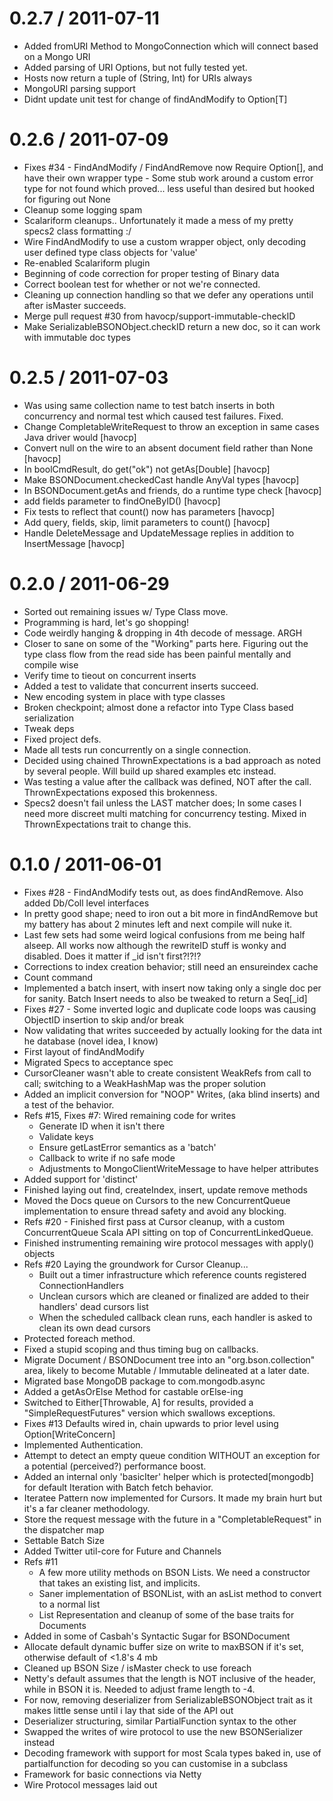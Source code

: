 
0.2.7 / 2011-07-11
==================

  * Added fromURI Method to MongoConnection which will connect based on a Mongo URI
  * Added parsing of URI Options, but not fully tested yet.
  * Hosts now return a tuple of (String, Int) for URIs always
  * MongoURI parsing support
  * Didnt update unit test for change of findAndModify to Option[T]

0.2.6 / 2011-07-09 
==================

  * Fixes #34 - FindAndModify / FindAndRemove now Require Option[], and have their own wrapper type - Some stub work around a custom error type for not found which   proved... less useful than desired but hooked for figuring out None
  * Cleanup some logging spam
  * Scalariform cleanups..  Unfortunately it made a mess of my pretty specs2 class formatting :/
  * Wire FindAndModify to use a custom wrapper object, only decoding user defined type class objects for 'value'
  * Re-enabled Scalariform plugin
  * Beginning of code correction for proper testing of Binary data
  * Correct boolean test for whether or not we're connected.
  * Cleaning up connection handling so that we defer any operations until after isMaster succeeds.
  * Merge pull request #30 from havocp/support-immutable-checkID
  * Make SerializableBSONObject.checkID return a new doc, so it can work with immutable doc types

0.2.5 / 2011-07-03 
==================

  * Was using same collection name to test batch inserts in both concurrency and normal test which caused test failures.  Fixed.
  * Change CompletableWriteRequest to throw an exception in same cases Java driver would [havocp]
  * Convert null on the wire to an absent document field rather than None [havocp]
  * In boolCmdResult, do get("ok") not getAs[Double] [havocp]
  * Make BSONDocument.checkedCast handle AnyVal types [havocp]
  * In BSONDocument.getAs and friends, do a runtime type check [havocp]
  * add fields parameter to findOneByID() [havocp]
  * Fix tests to reflect that count() now has parameters [havocp] 
  * Add query, fields, skip, limit parameters to count() [havocp]
  * Handle DeleteMessage and UpdateMessage replies in addition to InsertMessage [havocp]

0.2.0 / 2011-06-29 
==================

  * Sorted out remaining issues w/ Type Class move.
  * Programming is hard, let's go shopping!
  * Code weirdly hanging & dropping in 4th decode  of message.  ARGH
  * Closer to sane on some of the "Working" parts here.  Figuring out the type class flow from the read side has been painful mentally and compile wise
  * Verify time to tieout on concurrent inserts
  * Added a test to validate that concurrent inserts succeed.
  * New encoding system in place with type classes
  * Broken checkpoint; almost done a refactor into Type Class based serialization
  * Tweak deps
  * Fixed project defs.
  * Made all tests run concurrently on a single connection.
  * Decided using chained ThrownExpectations is a bad approach as noted by several people.  Will build up shared examples etc instead.
  * Was testing a value after the callback was defined, NOT after the call. ThrownExpectations exposed this brokenness.
  * Specs2 doesn't fail unless the LAST matcher does; In some cases I need more discreet multi matching for concurrency testing.  Mixed in ThrownExpectations trait to change this.

0.1.0 / 2011-06-01 
==================

  * Fixes #28 - FindAndModify tests out, as does findAndRemove.  Also added Db/Coll level interfaces
  * In pretty good shape; need to iron out a bit more in findAndRemove but my battery has about 2 minutes left and next compile will nuke it.
  * Last few sets had some weird logical confusions from me being half alseep.  All works now although the rewriteID stuff is wonky and disabled.  Does it matter if _id isn't first?!?!?
  * Corrections to index creation behavior; still need an ensureindex cache
  * Count command
  * Implemented a batch insert, with insert now taking only a single doc per for sanity.  Batch Insert needs to also be tweaked to return a Seq[_id]
  * Fixes #27 - Some inverted logic and duplicate code loops was causing ObjectID insertion to skip and/or break
  * Now validating that writes succeeded by actually looking for the data int he database (novel idea, I know)
  * First layout of findAndModify
  * Migrated Specs to acceptance spec
  * CursorCleaner wasn't able to create consistent WeakRefs from call to call; switching to a WeakHashMap was the proper solution
  * Added an implicit conversion for "NOOP" Writes, (aka blind inserts) and a test of the behavior.
  * Refs #15, Fixes #7: Wired remaining code for writes     
    - Generate ID when it isn't there     
    - Validate keys     
    - Ensure getLastError semantics as a 'batch'
    - Callback to write if no safe mode    
    - Adjustments to MongoClientWriteMessage to have helper attributes
  * Added support for 'distinct'
  * Finished laying out find, createIndex, insert, update remove methods
  * Moved the Docs queue on Cursors to the new ConcurrentQueue implementation to ensure thread safety and avoid any blocking.
  * Refs #20 - Finished first pass at Cursor cleanup, with a custom ConcurrentQueue Scala API sitting on top of ConcurrentLinkedQueue.
  * Finished instrumenting remaining wire protocol messages with apply() objects
  * Refs #20 Laying the groundwork for Cursor Cleanup...    
    - Built out a timer infrastructure which reference counts registered ConnectionHandlers    
    - Unclean cursors which are cleaned or finalized are added to their handlers' dead cursors list     
    - When the scheduled callback clean runs, each handler is asked to clean its own dead cursors
  * Protected foreach method.
  * Fixed a stupid scoping and thus timing bug on callbacks.
  * Migrate Document / BSONDocument tree into an "org.bson.collection" area, likely to become Mutable / Immutable delineated at a later date.
  * Migrated base MongoDB package to com.mongodb.async
  * Added a getAsOrElse Method for castable orElse-ing
  * Switched to Either[Throwable, A] for results, provided a "SimpleRequestFutures" version which swallows exceptions.
  * Fixes #13 Defaults wired in, chain upwards to prior level using Option[WriteConcern]
  * Implemented Authentication.
  * Attempt to detect an empty queue condition WITHOUT an exception for a potential (perceived?)  performance boost.
  * Added an internal only 'basicIter' helper which is protected[mongodb] for default Iteration with Batch fetch behavior.
  * Iteratee Pattern now implemented for Cursors.  It made my brain hurt but it's a far cleaner methodology.
  * Store the request message with the future in a "CompletableRequest" in the dispatcher map
  * Settable Batch Size 
  * Added Twitter util-core for Future and Channels
  * Refs #11 
    - A few more utility methods on BSON Lists.  We need a constructor that takes an existing list, and implicits.
    - Saner implementation of BSONList, with an asList method to convert to a normal list
    - List Representation and cleanup of some of the base traits for Documents
  * Added in some of Casbah's Syntactic Sugar for BSONDocument
  * Allocate default dynamic buffer size on write to maxBSON if it's set, otherwise default of <1.8's 4 mb
  * Cleaned up BSON Size / isMaster check to use foreach
  * Netty's default assumes that the length is NOT inclusive of the header, while in BSON it is.  Needed to adjust frame length to -4.
  * For now, removing deserializer from SerializableBSONObject trait as it makes little sense until i lay that side of the API out
  * Deserializer structuring, similar PartialFunction syntax to the other
  * Swapped the writes of wire protocol to use the new BSONSerializer instead
  * Decoding framework with support for most Scala types baked in, use of partialfunction for decoding so you can customise in a subclass
  * Framework for basic connections via Netty
  * Wire Protocol messages laid out 
